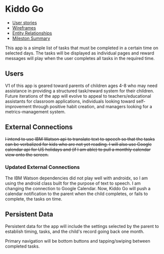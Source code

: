 # Kiddo Go


* [User stories](docs/user-stories.md)
* [Wireframes](docs/wire-frames.md)
* [Entity Relationships](docs/erd.md)
* [Mileston Summary](docs/milestone-2.md)

This app is a simple list of tasks that must be completed in a certain time on selected days. The 
tasks will be displayed as individual pages and reward messages will play when the user completes 
all tasks in the required time.


## Users
V1 of this app is geared toward parents of children ages 4-8 who may need assistance in providing a 
structured task/reward system for their children. Future iterations of the app will evolve to appeal 
to teachers/educational assistants for classroom applications, individuals looking toward 
self-improvement through positive habit creation, and managers looking for a metrics-management 
system.


## External Connections
~~I intend to use IBM Watson api to translate text to speech so that the tasks can be verbalized for 
kids who are not yet reading. I will also use Google calendar api for US holidays and (if I am able)
to pull a monthly calendar view onto the screen.~~

### Updated External Connections
The IBM Watson dependencies did not play well with androidx, so I am using the android class built for the purpose of text to speech.
I am changing the connection to Google Calendar. Now, Kiddo Go will push a calendar notification to the parent when the child completes,
or fails to complete, the tasks on time.

## Persistent Data
Persistent data for the app will include the settings selected by the parent to establish timing, 
tasks, and the child's record going back one month. 

Primary navigation will be bottom buttons and tapping/swiping between completed tasks. 
